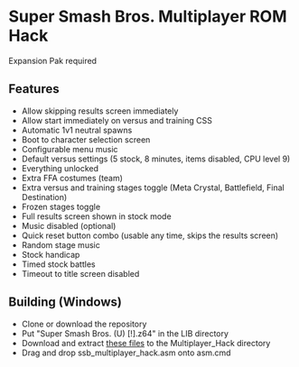 # Super Smash Bros. Multiplayer ROM Hack
Expansion Pak required

## Features
- Allow skipping results screen immediately
- Allow start immediately on versus and training CSS
- Automatic 1v1 neutral spawns
- Boot to character selection screen
- Configurable menu music
- Default versus settings (5 stock, 8 minutes, items disabled, CPU level 9)
- Everything unlocked
- Extra FFA costumes (team)
- Extra versus and training stages toggle (Meta Crystal, Battlefield, Final Destination)
- Frozen stages toggle
- Full results screen shown in stock mode
- Music disabled (optional)
- Quick reset button combo (usable any time, skips the results screen)
- Random stage music
- Stock handicap
- Timed stock battles
- Timeout to title screen disabled

## Building (Windows)
- Clone or download the repository
- Put "Super Smash Bros. (U) [!].z64" in the LIB directory
- Download and extract [these files](https://drive.google.com/file/d/0B1g_ALmgbOzxSDdWVVA4TXdwWlk/view?usp=sharing) to the Multiplayer_Hack directory
- Drag and drop ssb_multiplayer_hack.asm onto asm.cmd
